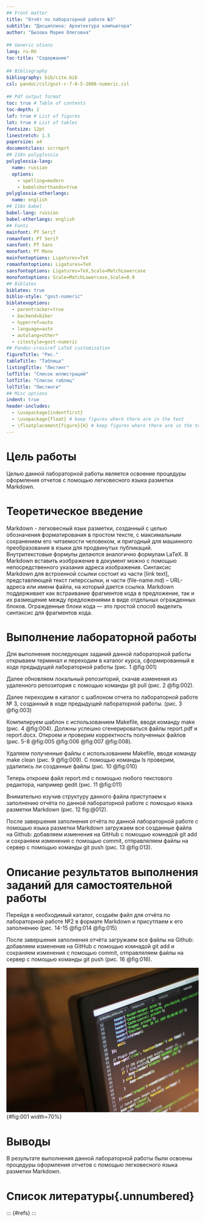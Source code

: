 ```yaml
---
## Front matter
title: "Отчёт по лабораторной работе №3"
subtitle: "Дисциплина: Архитектура компьютера"
author: "Бызова Мария Олеговна"

## Generic otions
lang: ru-RU
toc-title: "Содержание"

## Bibliography
bibliography: bib/cite.bib
csl: pandoc/csl/gost-r-7-0-5-2008-numeric.csl

## Pdf output format
toc: true # Table of contents
toc-depth: 2
lof: true # List of figures
lot: true # List of tables
fontsize: 12pt
linestretch: 1.5
papersize: a4
documentclass: scrreprt
## I18n polyglossia
polyglossia-lang:
  name: russian
  options:
	- spelling=modern
	- babelshorthands=true
polyglossia-otherlangs:
  name: english
## I18n babel
babel-lang: russian
babel-otherlangs: english
## Fonts
mainfont: PT Serif
romanfont: PT Serif
sansfont: PT Sans
monofont: PT Mono
mainfontoptions: Ligatures=TeX
romanfontoptions: Ligatures=TeX
sansfontoptions: Ligatures=TeX,Scale=MatchLowercase
monofontoptions: Scale=MatchLowercase,Scale=0.9
## Biblatex
biblatex: true
biblio-style: "gost-numeric"
biblatexoptions:
  - parentracker=true
  - backend=biber
  - hyperref=auto
  - language=auto
  - autolang=other*
  - citestyle=gost-numeric
## Pandoc-crossref LaTeX customization
figureTitle: "Рис."
tableTitle: "Таблица"
listingTitle: "Листинг"
lofTitle: "Список иллюстраций"
lotTitle: "Список таблиц"
lolTitle: "Листинги"
## Misc options
indent: true
header-includes:
  - \usepackage{indentfirst}
  - \usepackage{float} # keep figures where there are in the text
  - \floatplacement{figure}{H} # keep figures where there are in the text
---
```


# Цель работы

Целью данной лабораторной работы является освоение процедуры оформления отчетов с помощью легковесного языка разметки Markdown.

# Теоретическое введение

Markdown - легковесный язык разметки, созданный с целью обозначения форматирования в простом тексте, с максимальным сохранением его читаемости человеком, и пригодный для машинного преобразования в языки для продвинутых публикаций. Внутритекстовые формулы делаются аналогично формулам LaTeX. В Markdown вставить изображение в документ можно с помощью непосредственного указания адреса изображения. Синтаксис Markdown для встроенной ссылки состоит из части [link text], представляющей текст гиперссылки, и части (file-name.md) – URL-адреса или имени файла, на который дается ссылка. Markdown поддерживает как встраивание фрагментов кода в предложение, так и их размещение между предложениями в виде отдельных огражденных блоков. Огражденные блоки кода — это простой способ выделить синтаксис для фрагментов кода.

# Выполнение лабораторной работы

Для выполнения последующих заданий данной лабораторной работы открываем терминал и переходим в каталог курса, сформированный в ходе предыдущей лабораторной работы (рис. 1 @fig:001)



Далее обновляем локальный репозиторий, скачав изменения из удаленного репозитория с помощью команды git pull (рис. 2 @fig:002).

Далее переходим в каталог с шаблоном отчета по лабораторной работе № 3, созданный в ходе предыдущей лабораторной работы. (рис. 3 @fig:003)

Компилируем шаблон с использованием Makefile, вводя команду make (рис. 4 @fig:004). Должны успешно сгенерироваться файлы report.pdf и report.docx. Откроем и проверим корректность полученных файлов (рис. 5-8 @fig:005 @fig:006 @fig:007 @fig:008).

Удаляем полученные файлы с использованием Makefile, вводя команду make clean (рис. 9 @fig:009). С помощью команды ls проверим, удалились ли созданные файлы (рис. 10 @fig:010)

Теперь откроем файл report.md c помощью любого текстового редактора, например gedit (рис. 11 @fig:011)

Внимательно изучив структуру данного файла приступаем к заполнению отчёта по данной лабораторной работе с помощью языка разметки Markdown (рис. 12 fig:@012).

После завершения заполнения отчёта по данной лабораторной работе с помощью языка разметки Markdown загружаем все созданные файла на Github: добавляем изменения на GitHub с помощью комнадой git add и сохраняем изменения с помощью commit, отправляляем файлы на сервер с помощью команды git push (рис. 13 @fig:013).

# Описание результатов выполнения заданий для самостоятельной работы

Перейдя в необходимый каталог, создаём файл для отчёта по лабораторной работе №2 в формате Markdown и присутпаем к его заполнению (рис. 14-15 @fig:014 @fig:015)

После завершения заполнения отчёта загружаем все файлы на Github: добавляем изменения на GitHub с помощью комнадой git add и сохраняем изменения с помощью commit, отправляляем файлы на сервер с помощью команды git push (рис. 16 @fig:016).

![Название рисунка](image/placeimg_800_600_tech.jpg){#fig:001 width=70%}

# Выводы

В результате выполнения данной лабораторной работы были освоены процедуры оформления отчетов с помощью легковесного языка разметки Markdown.

# Список литературы{.unnumbered}

::: {#refs}
:::
